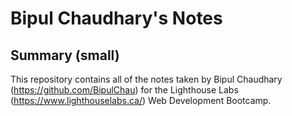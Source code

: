 # Bipul Chaudhary's Notes 

## Summary (small)

This repository contains all of the notes taken by Bipul Chaudhary (https://github.com/BipulChau) for the Lighthouse Labs (https://www.lighthouselabs.ca/) Web Development Bootcamp.
